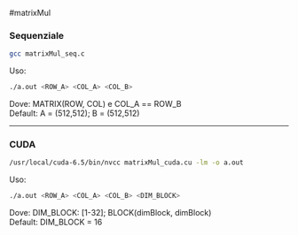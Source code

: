 #matrixMul

### Sequenziale
```sh
gcc matrixMul_seq.c 
```
Uso:
```sh
./a.out <ROW_A> <COL_A> <COL_B>
```
Dove: MATRIX(ROW, COL) e COL_A == ROW_B  
Default: A = (512,512); B = (512,512)

---
### CUDA
```sh
/usr/local/cuda-6.5/bin/nvcc matrixMul_cuda.cu -lm -o a.out
```
Uso:
```sh
./a.out <ROW_A> <COL_A> <COL_B> <DIM_BLOCK>
```
Dove:  DIM_BLOCK: [1-32]; BLOCK(dimBlock, dimBlock)  
Default: DIM_BLOCK = 16
